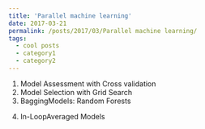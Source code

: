 ```yaml
---
title: 'Parallel machine learning'
date: 2017-03-21
permalink: /posts/2017/03/Parallel machine learning/
tags:
  - cool posts
  - category1
  - category2
---
```


1. Model Assessment with Cross validation
2. Model Selection with Grid Search
3. BaggingModels: Random Forests
<!--trees = Parallel(n_jobs=self.n_jobs, verbose=self.verbose,backend="threading")(delayed(_parallel_build_trees)( t, self, X, y, sample_weight, i, len(trees),-->
<!--verbose=self.verbose, class_weight=self.class_weight)-->
<!--for i, t in enumerate(trees))-->

4. In-LoopAveraged Models


<!--Headings are cool-->
<!--======-->
<!---->
<!--You can have many headings-->
<!--======-->
<!---->
<!--Aren't headings cool?-->
<!---------->
